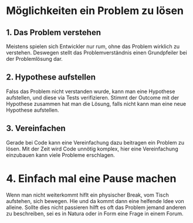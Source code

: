 # Möglichkeiten ein Problem zu lösen 

## 1. Das Problem verstehen


Meistens spielen sich Entwickler nur rum, ohne das Problem wirklich zu verstehen. Deswegen stellt das Problemverständnis einen Grundpfeiler bei der Problemlösung dar.

## 2. Hypothese aufstellen

Falss das Problem nicht verstanden wurde, kann man eine Hypothese aufstellen, und diese via Tests verifizieren. Stimmt der Outcome mit der Hypothese zusammen hat man die Lösung, falls nicht kann man eine neue Hypothese aufstellen.


## 3. Vereinfachen

Gerade bei Code kann eine Vereinfachung dazu beitragen ein Problem zu lösen. Mit der Zeit wird Code unnötig komplex, hier eine Vereinfachung einzubauen kann viele Probleme erschlagen.

# 4. Einfach mal eine Pause machen
Wenn man nicht weiterkommt hiflt ein physischer Break, vom Tisch aufstehen, sich bewegen. Hie und da kommt dann eine helfende Idee von alleine. Sollte dies nicht passieren hilft es oft das Problem jemand anderen zu beschreiben, sei es in Natura oder in Form eine Frage in einem Forum.
